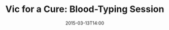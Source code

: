 ---
layout: post
title:  "Vic for a Cure: Blood-Typing Session"
date:   2015-03-13T14:00
start:  "2:00"
end:    "4:00"
categories: events
---
